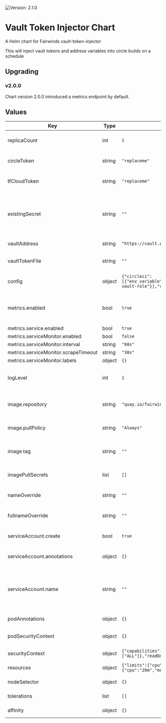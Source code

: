 ![Version: 2.1.0](https://img.shields.io/badge/Version-2.1.0-informational?style=flat-square)

# Vault Token Injector Chart

A Helm chart for Fairwinds vault-token-injector

This will inject vault tokens and address variables into circle builds on a schedule

## Upgrading

### v2.0.0

Chart version 2.0.0 introduced a metrics endpoint by default.

## Values

| Key | Type | Default | Description |
|-----|------|---------|-------------|
| replicaCount | int | `1` | We currently only support a single instance |
| circleToken | string | `"replaceme"` | A token for interacting with CircleCI |
| tfCloudToken | string | `"replaceme"` | A token for interacting with TFCloud |
| existingSecret | string | `""` | An existing secret that contains the environment variables CIRCLEC_CI_TOKEN and TFCLOUD_TOKEN |
| vaultAddress | string | `"https://vault.example.com"` | The vault address to get tokens from |
| vaultTokenFile | string | `""` | A file containing a vault token. Optional. |
| config | object | `{"circleci":[{"env_variable":"VAULT_TOKEN","name":"FairwindsOps/example","vault_role":"some-vault-role"}],"vaultAddress":"https://vault.example.com"}` | The configuration of the vault-token-injector |
| metrics.enabled | bool | `true` | If true, a prometheus endpoint will be enabled on port 4329 |
| metrics.service.enabled | bool | `true` |  |
| metrics.serviceMonitor.enabled | bool | `false` |  |
| metrics.serviceMonitor.interval | string | `"60s"` |  |
| metrics.serviceMonitor.scrapeTimeout | string | `"30s"` |  |
| metrics.serviceMonitor.labels | object | `{}` |  |
| logLevel | int | `1` | The klog log level (1-10). WARNING: Log level 10 will print secrets to logs |
| image.repository | string | `"quay.io/fairwinds/vault-token-injector"` | The image repository to pullt he vault-token-injector image from |
| image.pullPolicy | string | `"Always"` | This is recommended to be set as Always |
| image.tag | string | `""` | Overrides the image tag whose default is the chart appVersion. |
| imagePullSecrets | list | `[]` | A list of imagePullSecrets to use |
| nameOverride | string | `""` | Overrides the name in the main template |
| fullnameOverride | string | `""` | Overrides the fullname in the main template |
| serviceAccount.create | bool | `true` | Specifies whether a service account should be created |
| serviceAccount.annotations | object | `{}` | Annotations to add to the service account |
| serviceAccount.name | string | `""` | The name of the service account to use. If not set and create is true, a name is generated using the fullname template |
| podAnnotations | object | `{}` | Annotations to add to the pod |
| podSecurityContext | object | `{}` | a podSecurityContext to apply |
| securityContext | object | `{"capabilities":{"drop":["ALL"]},"readOnlyRootFilesystem":true,"runAsNonRoot":true,"runAsUser":10000}` | securityContext for the containers |
| resources | object | `{"limits":{"cpu":"20m","memory":"128Mi"},"requests":{"cpu":"20m","memory":"128Mi"}}` | resources block for the pod |
| nodeSelector | object | `{}` | A nodeSelector block for the pod |
| tolerations | list | `[]` | tolerations block for the pod |
| affinity | object | `{}` | affinity block for the pod |
